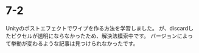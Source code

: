 # 7-2

Unityのポストエフェクトでワイプを作る方法を学習しました。
が、discardしたピクセルが透明にならなかったため、解決法模索中です。
バージョンによって挙動が変わるような記事は見つけられなかったです。